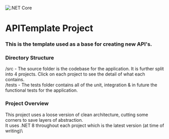 ![.NET Core](https://github.com/KnowlesLuke/APITemplate/actions/workflows/dotnet.yml/badge.svg)

# APITemplate Project

### This is the template used as a base for creating new API's.
### Directory Structure

/src - The source folder is the codebase for the application. It is further split into 4 projects. Click on each project to see the detail of what each contains.\
/tests - The tests folder contains all of the unit, integration & in future the functional tests for the application.

### Project Overview
This project uses a loose version of clean architecture, cutting some corners to save layers of abstraction.\
It uses .NET 8 throughout each project which is the latest version (at time of writing)\
